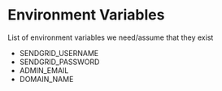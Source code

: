 # Environment Variables

List of environment variables we need/assume that they exist

* SENDGRID_USERNAME
* SENDGRID_PASSWORD
* ADMIN_EMAIL
* DOMAIN_NAME
